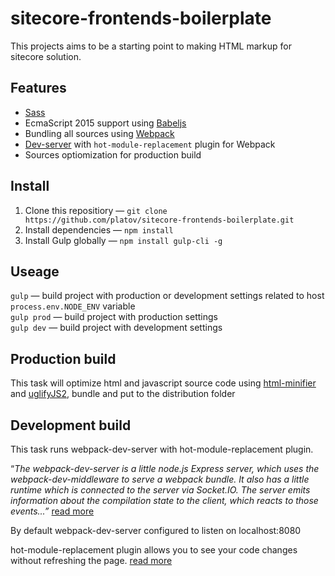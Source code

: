 # sitecore-frontends-boilerplate
This projects aims to be a starting point to making HTML markup for sitecore solution.

## Features
* [Sass](http://sass-lang.com/)
* EcmaScript 2015 support using [Babeljs](https://babeljs.io/)
* Bundling all sources using [Webpack](https://webpack.github.io/)
* [Dev-server](https://webpack.github.io/docs/webpack-dev-server.html) with `hot-module-replacement` plugin for Webpack
* Sources optiomization for production build

## Install
1. Clone this repositiory &mdash; `git clone https://github.com/platov/sitecore-frontends-boilerplate.git`
1. Install dependencies &mdash; `npm install`
1. Install Gulp globally &mdash; `npm install gulp-cli -g`

## Useage
`gulp` &mdash; build project with production or development settings related to host ```process.env.NODE_ENV``` variable  
`gulp prod` &mdash; build project with production settings  
`gulp dev` &mdash; build project with development settings 

## Production build
This task will optimize html and javascript source code using [html-minifier](https://github.com/kangax/html-minifier) and [uglifyJS2](https://github.com/mishoo/UglifyJS2), bundle and put to the distribution folder

## Development build
This task runs webpack-dev-server with hot-module-replacement plugin.  
  
“_The webpack-dev-server is a little node.js Express server, which uses the webpack-dev-middleware to serve a webpack bundle. It also has a little runtime which is connected to the server via Socket.IO. The server emits information about the compilation state to the client, which reacts to those events...”_  [read more](https://webpack.github.io/docs/webpack-dev-server.html) 
  
By default webpack-dev-server configured to listen on localhost:8080  
  
hot-module-replacement plugin allows you to see your code changes without refreshing the page. [read more](https://webpack.github.io/docs/hot-module-replacement.html)
